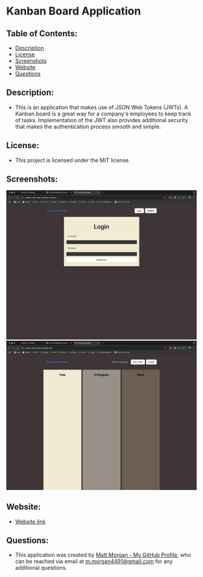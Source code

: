 # Kanban Board Application

## Table of Contents:
- [Description](#description)
- [License](#license)
- [Screenshots](#screenshots)
- [Website](#website)
- [Questions](#questions)


## Description:
- This is an application that makes use of JSON Web Tokens (JWTs). A Kanban board is a great way for a company's employees to keep track of tasks. Implementation of the JWT also provides additional security that makes the authentication process smooth and simple.

  
## License:
- This project is licensed under the MIT license.


## Screenshots:
![Screenshots of search page](/assets/LoginPage.png)
![Screenshots of search page](/assets/Dashboard.png)


## Website:
- [Website link](https://kanban-board-token.onrender.com)


## Questions:
- This application was created by [Matt Morgan - My GitHub Profile](https://github.com/morgan4491), who can be reached via email at m.morgan4491@gmail.com for any additional questions.
